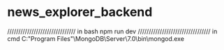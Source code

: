 # news_explorer_backend

///////////////////////////////
in bash
npm run dev
/////////////////////////////////
in cmd
C:\"Program Files"\MongoDB\Server\7.0\bin\mongod.exe
